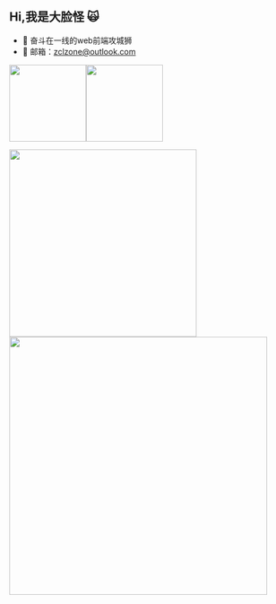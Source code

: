 ## Hi,我是大脸怪 🙀

- 🤔 奋斗在一线的web前端攻城狮
- 📧 邮箱：zclzone@outlook.com

<img align="center" height="137px" src="https://github-readme-stats.vercel.app/api?username=zclzone&hide_title=true&hide_border=true&show_icons=true&include_all_commits=true&line_height=21&bg_color=0,EC6C6C,FFD479,FFFC79,73FA79&theme=graywhite&locale=cn" /><img align="center" height="137px" src="https://github-readme-stats.vercel.app/api/top-langs/?username=zclzone&hide_title=true&hide_border=true&layout=compact&bg_color=0,73FA79,73FDFF,D783FF&theme=graywhite&locale=cn" />


<p>
  <img  width="334"  src="https://github-readme-stats.vercel.app/api/top-langs/?username=js-banana&hide=handlebars&langs_count=8&layout=compact&exclude_repo=vuepress,vuepress-blog-io,vuepress-theme-vdoing,hexo,hexo-theme-next,images&bg_color=30,e96443,904e95&title_color=fff&text_color=fff"  />
  
  <img  width="460"  src="https://github-readme-stats.vercel.app/api?username=zclzone&show_icons=true&&theme=radical&layout=compact"  />
</p>


